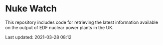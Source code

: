# Nuke Watch

This repository includes code for retrieving the latest information available on the output of EDF nuclear power plants in the UK.

Last updated: 2021-03-28 08:12
